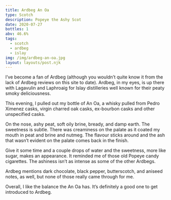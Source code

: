 ```yaml
---
title: Ardbeg An Oa
type: Scotch
description: Popeye the Ashy Scot
date: 2020-07-27
bottles: 1
abv: 46.6%
tags:
  - scotch
  - ardbeg
  - islay
img: /img/ardbeg-an-oa.jpg
layout: layouts/post.njk
---
```


I’ve become a fan of Ardbeg (although you wouldn’t quite know it from the lack of Ardbeg reviews on this site to date). Ardbeg, in my eyes, is up there with Lagavulin and Laphroaig for Islay distilleries well known for their peaty smoky deliciousness.

This evening, I pulled out my bottle of An Oa, a whisky pulled from Pedro Ximenez casks, virgin charred oak casks, ex-bourbon casks and other unspecified casks. 

On the nose, ashy peat, soft oily brine, bready, and damp earth. The sweetness is subtle. There was creaminess on the palate as it coated my mouth in peat and brine and nutmeg. The flavour sticks around and the ash that wasn’t evident on the palate comes back in the finish. 

Give it some time and a couple drops of water and the sweetness, more like sugar, makes an appearance. It reminded me of those old Popeye candy cigarettes. The ashiness isn’t as intense as some of the other Ardbegs. 

Ardbeg mentions dark chocolate, black pepper, butterscotch, and aniseed notes, as well, but none of those really came through for me. 

Overall, I like the balance the An Oa has. It’s definitely a good one to get introduced to Ardbeg. 
